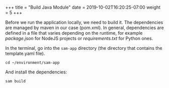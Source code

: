 +++
title = "Build Java Module"
date = 2019-10-02T16:20:25-07:00
weight = 5
+++

Before we run the application locally, we need to build it. The dependencies are managed by maven in our case (pom.xml). 
In general, dependencies are defined in a file that varies depending on the runtime, for example _package.json_ for NodeJS 
projects or _requirements.txt_ for Python ones. 

In the terminal, go into the `sam-app` directory (the directory that contains the template.yaml file).
```
cd ~/environment/sam-app
```

And install the dependencies:
```
sam build
```

